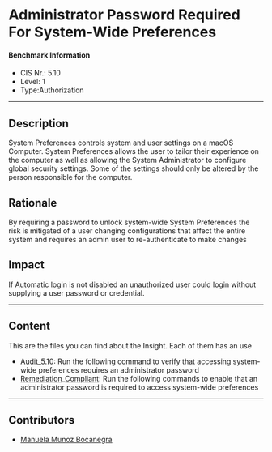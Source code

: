 # Administrator Password Required For System-Wide Preferences
#### Benchmark Information
- CIS Nr.: 5.10
- Level: 1
- Type:Authorization
------------------------
## Description

System Preferences controls system and user settings on a macOS Computer. System Preferences allows the user to tailor their experience on the computer as well as allowing the System Administrator to configure global security settings. Some of the settings should only be altered by the person responsible for the computer.

## Rationale

By requiring a password to unlock system-wide System Preferences the risk is mitigated of a user changing configurations that affect the entire system and requires an admin user to re-authenticate to make changes

## Impact

If Automatic login is not disabled an unauthorized user could login without supplying a user password or credential.

---
## Content
This are the files you can find about the Insight. Each of them has an use 
* [Audit_5.10](https://github.com/apfelwerk/JamfProtectInsights/blob/main/AuthorizationType/CIS_5.7_Automatic%20Login%20Disabled/Audit_5.7.sh): Run the following command to verify that accessing system-wide preferences requires an administrator password
* [Remediation_Compliant](https://github.com/apfelwerk/JamfProtectInsights/blob/main/AuthorizationType/CIS_5.7_Automatic%20Login%20Disabled/Remediation_Compliant.sh): Run the following commands to enable that an administrator password is required to access system-wide preferences
------------------------------------------------------------------------------------------------------------------------------------------------------------------------------------------------------------------------------------------------------------------------------------------------------------------------------
## Contributors
* [Manuela Munoz Bocanegra](https://github.com/manuelamunoz)


